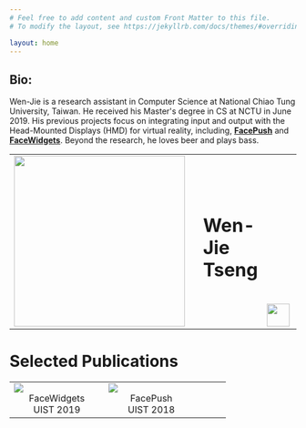 ```yaml
---
# Feel free to add content and custom Front Matter to this file.
# To modify the layout, see https://jekyllrb.com/docs/themes/#overriding-theme-defaults

layout: home
---
```

<!-- <meta name="viewport" content="width=device-width; initial-scale=1.0; maximum-scale=1.0; user-scalable=0;"> -->

<!-- <center>
<img src="https://wenjietseng.github.io/images/me-berlin.JPG">
</center>

<center>Berlin Oct. 2018</center> -->

<table width="800px" cellpadding="0" cellspacing="0" overflow="auto">
    <tbody>
    <td width="300px" valign="middle" background-color="#fdfdfd">
        <div class="img">
            <span class="noborderimg">
                <a class="me-img">
                    <img src="https://wenjietseng.github.io/images/me-berlin2.JPG" width="300">
                </a>
            </span>
        </div>
    </td>
    <td width="500px" valigh="middle">
        <td width="400px" valigh="bottom" background-color="#fdfdfd">
        <h1><b>Wen-Jie Tseng</b></h1>
        </td>
        <!-- <a href="http://wenjietseng.github.io/documents/CV_Wen_Jie_Tseng.pdf"><b>Academic CV</b></a> -->
        <td width="50px" valign="bottom" background-color="#fdfdfd">
            <div class="img">
                <span class="noborderimg">
                    <a class="cv-img" href="http://wenjietseng.github.io/documents/CV_Wen_Jie_Tseng.pdf">
                        <img src="https://wenjietseng.github.io/images/cv.png" width="40px">
                    </a>
                </span>
            </div>
        </td>
        <td width="50px" valign="bottom" background-color="#fdfdfd">
            <div class="img">
                <span class="noborderimg">
                    <a href="mailto:wenjietseng@gmail.com">
                        <img src="https://wenjietseng.github.io/images/email.png" width="40px">
                    </a>
                </span>
            </div>      
        </td>
        <h2><b>Bio:</b></h2>
                <p>Wen-Jie is a research assistant in Computer Science at National Chiao Tung University, Taiwan. He received his Master's degree in CS at NCTU in June 2019. His previous projects focus on integrating input and output with the Head-Mounted Displays (HMD) for virtual reality, including, <a href="http://wenjietseng.github.io/projects/FacePush/"><b>FacePush</b></a> and <a href="http://wenjietseng.github.io/projects/FaceWidgets/"><b>FaceWidgets</b></a>.
                Beyond the research, he loves beer and plays bass.
                </p>
    </td>
    </tbody>    
</table>

# Selected Publications
<table width="800px" cellpadding="0" cellspacing="0">
<tbody>
<tr>
<td width="150px" valign="bottom" background-color="#fdfdfd">
<div class="img">
    <span class="noborderimg">
    <a class="project-img" href="http://wenjietseng.github.io/projects/FaceWidgets">
    <img src="https://wenjietseng.github.io/images/facewidgets.JPG">
    </a>
    <center>FaceWidgets</center>
    <center>UIST 2019</center>
    </span>
</div>

</td>
<td width="150px" valign="bottom" background-color="#fdfdfd">
<div class="img">
    <span class="noborderimg">
    <a class="project-img" href="http://wenjietseng.github.io/projects/FacePush">
    <img src="https://wenjietseng.github.io/images/facepush.png">
    </a>
    <center>FacePush</center>
    <center>UIST 2018</center>
    </span>
</div>
</td>
<td>
</td>
<td>
</td>
<td>
</td>
</tr>
</tbody>    
</table>